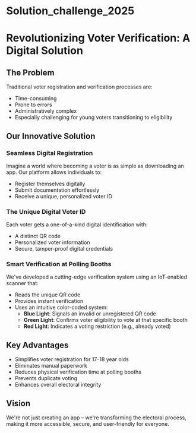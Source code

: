 # Solution_challenge_2025
# Revolutionizing Voter Verification: A Digital Solution

## The Problem
Traditional voter registration and verification processes are:
- Time-consuming
- Prone to errors
- Administratively complex
- Especially challenging for young voters transitioning to eligibility

## Our Innovative Solution

### Seamless Digital Registration
Imagine a world where becoming a voter is as simple as downloading an app. Our platform allows individuals to:
- Register themselves digitally
- Submit documentation effortlessly
- Receive a unique, personalized voter ID

### The Unique Digital Voter ID
Each voter gets a one-of-a-kind digital identification with:
- A distinct QR code
- Personalized voter information
- Secure, tamper-proof digital credentials

### Smart Verification at Polling Booths
We've developed a cutting-edge verification system using an IoT-enabled scanner that:
- Reads the unique QR code
- Provides instant verification
- Uses an intuitive color-coded system:
  - **Blue Light**: Signals an invalid or unregistered QR code
  - **Green Light**: Confirms voter eligibility to vote at that specific booth
  - **Red Light**: Indicates a voting restriction (e.g., already voted)

## Key Advantages
- Simplifies voter registration for 17-18 year olds
- Eliminates manual paperwork
- Reduces physical verification time at polling booths
- Prevents duplicate voting
- Enhances overall electoral integrity

## Vision
We're not just creating an app – we're transforming the electoral process, making it more accessible, secure, and user-friendly for everyone.
